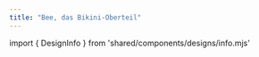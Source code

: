 ```yaml
---
title: "Bee, das Bikini-Oberteil"
---
```


import { DesignInfo } from 'shared/components/designs/info.mjs'

<DesignInfo design='bee' docs />

